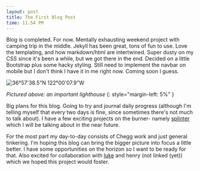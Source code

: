 ```yaml
---
layout: post
title: The First Blog Post
time: 11:54 PM
---
```


Blog is completed. For now. Mentally exhausting weekend project with camping trip in the middle.
Jekyll has been great, tons of fun to use. Love the templating, and how markdown/html are intertwined.
Super dusty on my CSS since it's been a while, but we got there in the end. Decided on a little
Bootstrap plus some hacky styling. Still need to implement the navbar on mobile but I don't think
I have it in me right now. Coming soon I guess.

![36°57'38.5"N 122°00'07.9"W](https://www.dropbox.com/s/2foaq00gsf7940v/20210327_222901.jpg?dl=1)

_Pictured above: an important lighthouse_
{: style="margin-left: 5%" }

Big plans for this blog. Going to try and journal daily progress (although I'm telling myself that
every two days is fine, since sometimes there's not much to talk about). I have a few exciting
projects on the burner- namely [splinter](https://github.com/wg4568/splinter) which I will be
talking about in the near future.

For the most part my day-to-day consists of Chegg work and just general tinkering. I'm hoping this
blog can bring the bigger picture into focus a little better. I have some opportunities on the horizon
so I want to be ready for that. Also excited for collaboration with [luke](https://lam.blogliam.com/)
and henry (not linked (yet)) which we hoped this project would foster.
